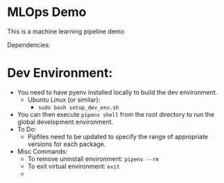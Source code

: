 # MLOps Demo

This is a machine learning pipeline demo

Dependencies:

# Dev Environment:

* You need to have pyenv installed locally to build the dev environment.
  * Ubuntu Linux (or similar):
    * ```sudo bash setup_dev_env.sh```
* You can then execute ```pipenv shell``` from the root directory to run the global development environment.
* To Do: 
  * Pipfiles need to be updated to specify the range of appropriate versions for each package.
* Misc Commands:
  * To remove uninstall environment: ```pipenv --rm```
  * To exit virtual environment: ```exit```
  * 
